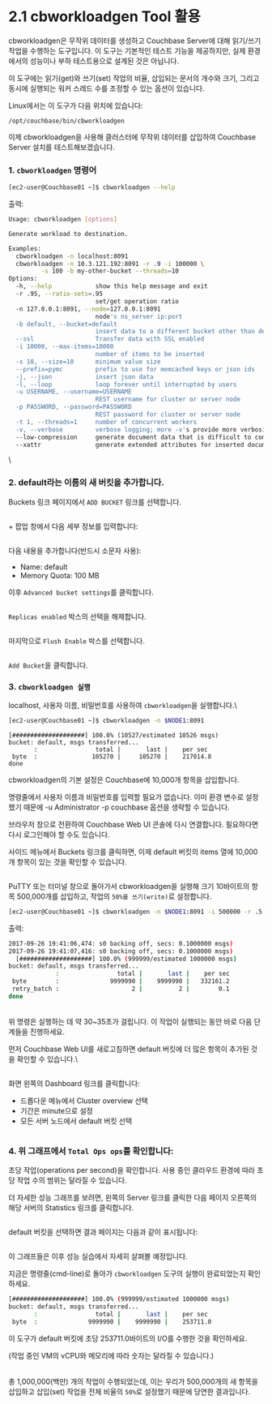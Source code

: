 # 2.1 cbworkloadgen Tool 활용

cbworkloadgen은 무작위 데이터를 생성하고 Couchbase Server에 대해 읽기/쓰기 작업을 수행하는 도구입니다. 이 도구는 기본적인 테스트 기능을 제공하지만, 실제 환경에서의 성능이나 부하 테스트용으로 설계된 것은 아닙니다.

이 도구에는 읽기(get)와 쓰기(set) 작업의 비율, 삽입되는 문서의 개수와 크기, 그리고 동시에 실행되는 워커 스레드 수를 조정할 수 있는 옵션이 있습니다.

Linux에서는 이 도구가 다음 위치에 있습니다:

```
/opt/couchbase/bin/cbworkloadgen
```

이제 cbworkloadgen을 사용해 클러스터에 무작위 데이터를 삽입하여 Couchbase Server 설치를 테스트해보겠습니다.



### 1. `cbworkloadgen` 명령어 <a href="#id-1_code_cbworkloadgen_code_command" id="id-1_code_cbworkloadgen_code_command"></a>

```bash
[ec2-user@Couchbase01 ~]$ cbworkloadgen --help
```

출력:

```bash
Usage: cbworkloadgen [options]

Generate workload to destination.

Examples:
  cbworkloadgen -n localhost:8091
  cbworkloadgen -n 10.3.121.192:8091 -r .9 -i 100000 \
         -s 100 -b my-other-bucket --threads=10
Options:
  -h, --help            show this help message and exit
  -r .95, --ratio-sets=.95
                        set/get operation ratio
  -n 127.0.0.1:8091, --node=127.0.0.1:8091
                        node's ns_server ip:port
  -b default, --bucket=default
                        insert data to a different bucket other than default
  --ssl                 Transfer data with SSL enabled
  -i 10000, --max-items=10000
                        number of items to be inserted
  -s 10, --size=10      minimum value size
  --prefix=pymc         prefix to use for memcached keys or json ids
  -j, --json            insert json data
  -l, --loop            loop forever until interrupted by users
  -u USERNAME, --username=USERNAME
                        REST username for cluster or server node
  -p PASSWORD, --password=PASSWORD
                        REST password for cluster or server node
  -t 1, --threads=1     number of concurrent workers
  -v, --verbose         verbose logging; more -v's provide more verbosity
  --low-compression     generate document data that is difficult to compress
  --xattr               generate extended attributes for inserted documents
```

\


### 2. default라는 이름의 새 버킷을 추가합니다.

Buckets 링크 페이지에서 `ADD BUCKET` 링크를 선택합니다.

<figure><img src="../.gitbook/assets/image (2).png" alt=""><figcaption></figcaption></figure>



\+ 팝업 창에서 다음 세부 정보를 입력합니다:

<figure><img src="../.gitbook/assets/image (3).png" alt=""><figcaption></figcaption></figure>



다음 내용을 추가합니다(반드시 소문자 사용):

* Name: default
* Memory Quota: 100 MB



이후 `Advanced bucket settings`를 클릭합니다.

<figure><img src="../.gitbook/assets/image (4).png" alt=""><figcaption></figcaption></figure>



`Replicas enabled` 박스의 선택을 해제합니다.

<figure><img src="../.gitbook/assets/image (5).png" alt=""><figcaption></figcaption></figure>

마지막으로 `Flush Enable` 박스를 선택합니다.

<figure><img src="../.gitbook/assets/image (6).png" alt=""><figcaption></figcaption></figure>



`Add Bucket`을 클릭합니다.



### 3. `cbworkloadgen 실행`          <a href="#id-3_executing_code_cbworkloadgen_code" id="id-3_executing_code_cbworkloadgen_code"></a>

localhost, 사용자 이름, 비밀번호를 사용하여 `cbworkloadgen`을 실행합니다.\


```bash
[ec2-user@Couchbase01 ~]$ cbworkloadgen -n $NODE1:8091
```

```
[####################] 100.0% (10527/estimated 10526 msgs)
bucket: default, msgs transferred...
       :                total |       last |    per sec
 byte  :               105270 |     105270 |    217014.8
done
```

cbworkloadgen의 기본 설정은 Couchbase에 10,000개 항목을 삽입합니다.

명령줄에서 사용자 이름과 비밀번호를 입력할 필요가 없습니다. 이미 환경 변수로 설정했기 때문에 -u Administrator -p couchbase 옵션을 생략할 수 있습니다.



브라우저 창으로 전환하여 Couchbase Web UI 콘솔에 다시 연결합니다. 필요하다면 다시 로그인해야 할 수도 있습니다.

사이드 메뉴에서 Buckets 링크를 클릭하면, 이제 default 버킷의 items 열에 10,000개 항목이 있는 것을 확인할 수 있습니다.

<figure><img src="../.gitbook/assets/image (7).png" alt=""><figcaption></figcaption></figure>



PuTTY 또는 터미널 창으로 돌아가서 cbworkloadgen을 실행해 크기 10바이트의 항목 500,000개를 삽입하고, 작업의 `50%를 쓰기(write)`로 설정합니다.

```bash
[ec2-user@Couchbase01 ~]$ cbworkloadgen -n $NODE1:8091 -i 500000 -r .5 -s 10
```

출력:

```bash
2017-09-26 19:41:06,474: s0 backing off, secs: 0.1000000 msgs)
2017-09-26 19:41:07,416: s0 backing off, secs: 0.1000000 msgs)
  [####################] 100.0% (999999/estimated 1000000 msgs)
bucket: default, msgs transferred...
             :                total |       last |    per sec
 byte        :              9999990 |    9999990 |   332161.2
 retry_batch :                    2 |          2 |        0.1
done
```

\
위 명령은 실행하는 데 약 30\~35초가 걸립니다. 이 작업이 실행되는 동안 바로 다음 단계들을 진행하세요.

먼저 Couchbase Web UI를 새로고침하면 default 버킷에 더 많은 항목이 추가된 것을 확인할 수 있습니다.\


<figure><img src="../.gitbook/assets/image (8).png" alt=""><figcaption></figcaption></figure>



화면 왼쪽의 Dashboard 링크를 클릭합니다:

* 드롭다운 메뉴에서 Cluster overview 선택
* 기간은 minute으로 설정
* 모든 서버 노드에서 default 버킷 선택



<figure><img src="../.gitbook/assets/image (9).png" alt=""><figcaption></figcaption></figure>



### 4. 위 그래프에서 `Total Ops ops`를 확인합니다:

초당 작업(operations per second)을 확인합니다. 사용 중인 클라우드 환경에 따라 초당 작업 수의 범위는 달라질 수 있습니다.&#x20;

더 자세한 성능 그래프를 보려면, 왼쪽의 Server 링크를 클릭한 다음 페이지 오른쪽의 해당 서버의 Statistics 링크를 클릭합니다.

<figure><img src="../.gitbook/assets/image (10).png" alt=""><figcaption></figcaption></figure>



default 버킷을 선택하면 결과 페이지는 다음과 같이 표시됩니다:

<figure><img src="../.gitbook/assets/image (11).png" alt=""><figcaption></figcaption></figure>



이 그래프들은 이후 성능 실습에서 자세히 살펴볼 예정입니다.

지금은 명령줄(cmd-line)로 돌아가 `cbworkloadgen` 도구의 실행이 완료되었는지 확인하세요.

```bash
[####################] 100.0% (999999/estimated 1000000 msgs)
bucket: default, msgs transferred...
       :                total |       last |    per sec
 byte  :              9999990 |    9999990 |    253711.0
```



이 도구가 default 버킷에 초당 253711.0바이트의 I/O를 수행한 것을 확인하세요.

(작업 중인 VM의 vCPU와 메모리에 따라 숫자는 달라질 수 있습니다.)

\
총 1,000,000(백만) 개의 작업이 수행되었는데, 이는 우리가 500,000개의 새 항목을 삽입하고 삽입(set) 작업을 전체 비율의 `50%`로 설정했기 때문에 당연한 결과입니다.


